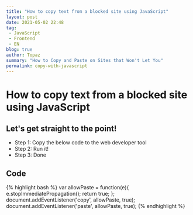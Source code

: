 ```yaml
---
title: "How to copy text from a blocked site using JavaScript"
layout: post
date: 2021-05-02 22:48
tag:
 - JavaScript
 - Frontend
 - EN
blog: true
author: Topaz
summary: "How to Copy and Paste on Sites that Won't Let You"
permalink: copy-with-javascript
---
```

<h1 class="title"> How to copy text from a blocked site using JavaScript </h1>


<h2 id="c1"> Let's get straight to the point! </h2>

- Step 1: Copy the below code to the web developer tool
- Step 2: Run it!
- Step 3: Done

<h2 id="c1"> Code </h2>

{% highlight bash %}
var allowPaste = function(e){
  e.stopImmediatePropagation();
  return true;
};
document.addEventListener('copy', allowPaste, true);
document.addEventListener('paste', allowPaste, true);
{% endhighlight %}
